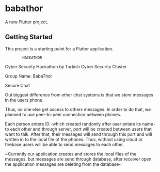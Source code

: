 # babathor
A new Flutter project.

## Getting Started

This project is a starting point for a Flutter application.

			HACKATHOR
			
Cyber Security Hackathon by Turkish Cyber Security Cluster

Group Name: BabaThor

Secure Chat

Out biggest difference from other chat systems is that we store messages in the users phone.

Thus, no one else get access to others messages. In order to do that, we planned to use peer-to-peer connection between phones. 

Each person enters  ID -which created randomly after user enters its name- to each other and through server, port will be created between users that want to talk. 
After that, their messages will send through this port and will written in to the local file of the phones. 
Thus, without using cloud or firebase users will be able to send messages to each other. 

~Currently our application creates and stores the local files of the messages, but messages are send through database, after receiver open the application messages are deleting from the database~
